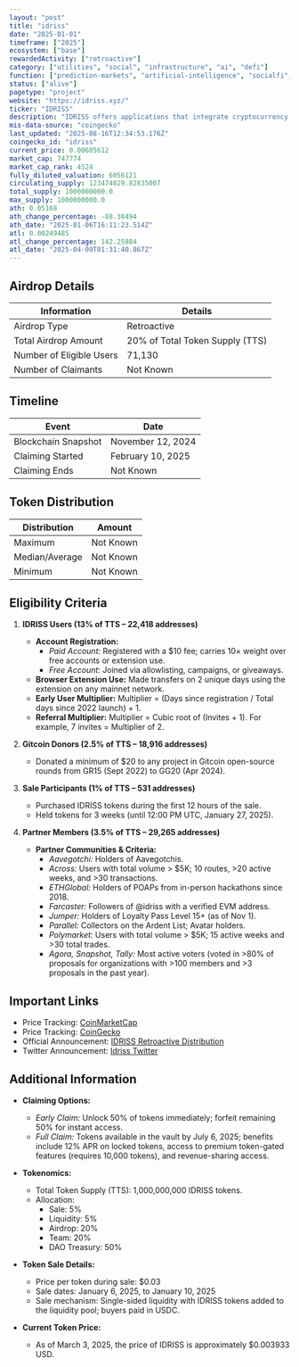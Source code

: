 ```yaml
---
layout: "post"
title: "idriss"
date: "2025-01-01"
timeframe: ["2025"]
ecosystem: ["base"]
rewardedActivity: ["retroactive"]
category: ["utilities", "social", "infrastructure", "ai", "defi"]
function: ["prediction-markets", "artificial-intelligence", "socialfi", "cross-chain", "identity"]
status: ["alive"]
pagetype: "project"
website: "https://idriss.xyz/"
ticker: "IDRISS"
description: "IDRISS offers applications that integrate cryptocurrency and AI to enhance user experiences, including browser extensions for crypto transactions and tools for creators to monetize content."
mis-data-source: "coingecko"
last_updated: "2025-08-16T12:34:53.176Z"
coingecko_id: "idriss"
current_price: 0.00605612
market_cap: 747774
market_cap_rank: 4524
fully_diluted_valuation: 6056121
circulating_supply: 123474029.82835007
total_supply: 1000000000.0
max_supply: 1000000000.0
ath: 0.05168
ath_change_percentage: -88.30494
ath_date: "2025-01-06T16:11:23.514Z"
atl: 0.00249485
atl_change_percentage: 142.25884
atl_date: "2025-04-09T01:31:40.867Z"
---
```


## Airdrop Details

| Information              | Details                         |
| ------------------------ | ------------------------------- |
| Airdrop Type             | Retroactive                     |
| Total Airdrop Amount     | 20% of Total Token Supply (TTS) |
| Number of Eligible Users | 71,130                          |
| Number of Claimants      | Not Known                       |

## Timeline

| Event               | Date              |
| ------------------- | ----------------- |
| Blockchain Snapshot | November 12, 2024 |
| Claiming Started    | February 10, 2025 |
| Claiming Ends       | Not Known         |

## Token Distribution

| Distribution   | Amount    |
| -------------- | --------- |
| Maximum        | Not Known |
| Median/Average | Not Known |
| Minimum        | Not Known |

## Eligibility Criteria

1. **IDRISS Users (13% of TTS – 22,418 addresses)**

   - **Account Registration:**
     - _Paid Account:_ Registered with a $10 fee; carries 10× weight over free accounts or extension use.
     - _Free Account:_ Joined via allowlisting, campaigns, or giveaways.
   - **Browser Extension Use:** Made transfers on 2 unique days using the extension on any mainnet network.
   - **Early User Multiplier:** Multiplier = (Days since registration / Total days since 2022 launch) + 1.
   - **Referral Multiplier:** Multiplier = Cubic root of (Invites + 1). For example, 7 invites = Multiplier of 2.

2. **Gitcoin Donors (2.5% of TTS – 18,916 addresses)**

   - Donated a minimum of $20 to any project in Gitcoin open-source rounds from GR15 (Sept 2022) to GG20 (Apr 2024).

3. **Sale Participants (1% of TTS – 531 addresses)**

   - Purchased IDRISS tokens during the first 12 hours of the sale.
   - Held tokens for 3 weeks (until 12:00 PM UTC, January 27, 2025).

4. **Partner Members (3.5% of TTS – 29,265 addresses)**
   - **Partner Communities & Criteria:**
     - _Aavegotchi:_ Holders of Aavegotchis.
     - _Across:_ Users with total volume > $5K; 10 routes, >20 active weeks, and >30 transactions.
     - _ETHGlobal:_ Holders of POAPs from in-person hackathons since 2018.
     - _Farcaster:_ Followers of @idriss with a verified EVM address.
     - _Jumper:_ Holders of Loyalty Pass Level 15+ (as of Nov 1).
     - _Parallel:_ Collectors on the Ardent List; Avatar holders.
     - _Polymarket:_ Users with total volume > $5K; 15 active weeks and >30 total trades.
     - _Agora, Snapshot, Tally:_ Most active voters (voted in >80% of proposals for organizations with >100 members and >3 proposals in the past year).

## Important Links

- Price Tracking: [CoinMarketCap](https://coinmarketcap.com/currencies/idriss/)
- Price Tracking: [CoinGecko](https://www.coingecko.com/en/coins/idriss)
- Official Announcement: [IDRISS Retroactive Distribution](https://docs.idriss.xyz/idriss-token/retroactive-distribution)
- Twitter Announcement: [Idriss Twitter](https://x.com/idriss_xyz/status/1884017261708730648)

## Additional Information

- **Claiming Options:**

  - _Early Claim:_ Unlock 50% of tokens immediately; forfeit remaining 50% for instant access.
  - _Full Claim:_ Tokens available in the vault by July 6, 2025; benefits include 12% APR on locked tokens, access to premium token-gated features (requires 10,000 tokens), and revenue-sharing access. 

- **Tokenomics:**

  - Total Token Supply (TTS): 1,000,000,000 IDRISS tokens.
  - Allocation:
    - Sale: 5%
    - Liquidity: 5%
    - Airdrop: 20%
    - Team: 20%
    - DAO Treasury: 50% 

- **Token Sale Details:**

  - Price per token during sale: $0.03
  - Sale dates: January 6, 2025, to January 10, 2025
  - Sale mechanism: Single-sided liquidity with IDRISS tokens added to the liquidity pool; buyers paid in USDC. 

- **Current Token Price:**
  - As of March 3, 2025, the price of IDRISS is approximately $0.003933 USD.